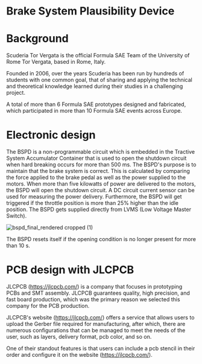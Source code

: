 # Brake System Plausibility Device

Background
=============
Scuderia Tor Vergata is the official Formula SAE Team of the University of Rome Tor Vergata, based in Rome, Italy.

Founded in 2006, over the years Scuderia has been run by hundreds of students with one common goal, that of sharing and applying the technical and theoretical knowledge learned during their studies in a challenging project.

A total of more than 6 Formula SAE prototypes designed and fabricated, which participated in more than 10 Formula SAE events across Europe.

Electronic design
=============

The BSPD is a non-programmable circuit which is embedded in the Tractive System Accumulator Container that is used to open the shutdown circuit when hard breaking occurs for more than 500 ms. The BSPD's purpose is to maintain that the brake system is correct. This is calculated by comparing the force applied to the brake pedal as well as the power supplied to the motors. When more than five kilowatts of power are delivered to the motors, the BSPD will open the shutdown circuit. A DC circuit current sensor can be used for measuring the power delivery. Furthermore, the BSPD will get triggered if the throttle position is more than 25% higher than the idle position. The BSPD gets supplied directly from LVMS (Low Voltage Master Switch).


![bspd_final_rendered cropped (1)](https://user-images.githubusercontent.com/54326343/166416661-db14208e-ce83-4b20-b1a4-b2907256e258.png)


The BSPD resets itself if the opening condition is no longer present for more than 10 s.



PCB design with JLCPCB
=============

JLCPCB (https://jlcpcb.com/) is a company that focuses in prototyping PCBs and SMT assembly. JLCPCB guarantees quality, high precision, and fast board production, which was the primary reason we selected this company for the PCB production.

JLCPCB's website (https://jlcpcb.com/) offers a service that allows users to upload the Gerber file required for manufacturing, after which, there are numerous configurations that can be managed to meet the needs of the user, such as layers, delivery format, pcb color, and so on.

One of their standout features is that users can include a pcb stencil in their order and configure it on the website (https://jlcpcb.com/).
